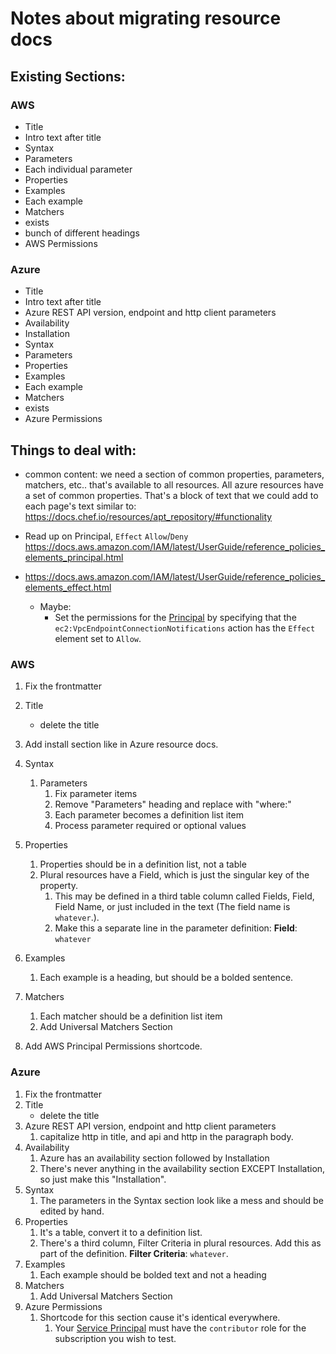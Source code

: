 # Notes about migrating resource docs

## Existing Sections:

### AWS

- Title
- Intro text after title
- Syntax
- Parameters
- Each individual parameter
- Properties
- Examples
- Each example
- Matchers
- exists
- bunch of different headings
- AWS Permissions

### Azure

- Title
- Intro text after title
- Azure REST API version, endpoint and http client parameters
- Availability
- Installation
- Syntax
- Parameters
- Properties
- Examples
- Each example
- Matchers
- exists
- Azure Permissions

## Things to deal with:

- common content: we need a section of common properties, parameters, matchers, etc.. that's available to all resources.
  All azure resources have a set of common properties. That's a block of text that we could add
  to each page's text similar to: https://docs.chef.io/resources/apt_repository/#functionality

- Read up on Principal, `Effect` `Allow`/`Deny` https://docs.aws.amazon.com/IAM/latest/UserGuide/reference_policies_elements_principal.html 
- https://docs.aws.amazon.com/IAM/latest/UserGuide/reference_policies_elements_effect.html

   - Maybe:
     - Set the permissions for the [Principal](https://docs.aws.amazon.com/IAM/latest/UserGuide/reference_policies_elements_principal.html) by specifying that the `ec2:VpcEndpointConnectionNotifications` action has the `Effect` element set to `Allow`.

### **AWS**

1. Fix the frontmatter

1. Title
   - delete the title
1. Add install section like in Azure resource docs.
1. Syntax
   1. Parameters
      1. Fix parameter items
      1. Remove "Parameters" heading and replace with "where:"
      1. Each parameter becomes a definition list item
      1. Process parameter required or optional values
1. Properties
   1. Properties should be in a definition list, not a table
   1. Plural resources have a Field, which is just the singular key of the property.
      1. This may be defined in a third table column called Fields, Field, Field Name, or just included in the text (The field name is `whatever`.).
      1. Make this a separate line in the parameter definition: **Field**: `whatever`

1. Examples
   1. Each example is a heading, but should be a bolded sentence.
1. Matchers
   1. Each matcher should be a definition list item
   1. Add Universal Matchers Section
1. Add AWS Principal Permissions shortcode.



### **Azure**

1. Fix the frontmatter
1. Title
   - delete the title
1. Azure REST API version, endpoint and http client parameters
   1. capitalize http in title, and api and http in the paragraph body.
1. Availability
   1. Azure has an availability section followed by Installation
   1. There's never anything in the availability section EXCEPT Installation, so just make this "Installation".
1. Syntax
   1. The parameters in the Syntax section look like a mess and should be edited by hand.
1. Properties
   1. It's a table, convert it to a definition list.
   1. There's a third column, Filter Criteria in plural resources. Add this as part of the definition. **Filter Criteria**: `whatever`.
1. Examples
   1. Each example should be bolded text and not a heading
1. Matchers
   1. Add Universal Matchers Section
1. Azure Permissions
   1. Shortcode for this section cause it's identical everywhere.
      1. Your [Service Principal](https://docs.microsoft.com/en-us/azure/azure-resource-manager/resource-group-create-service-principal-portal) must have the `contributor` role for the subscription you wish to test.
